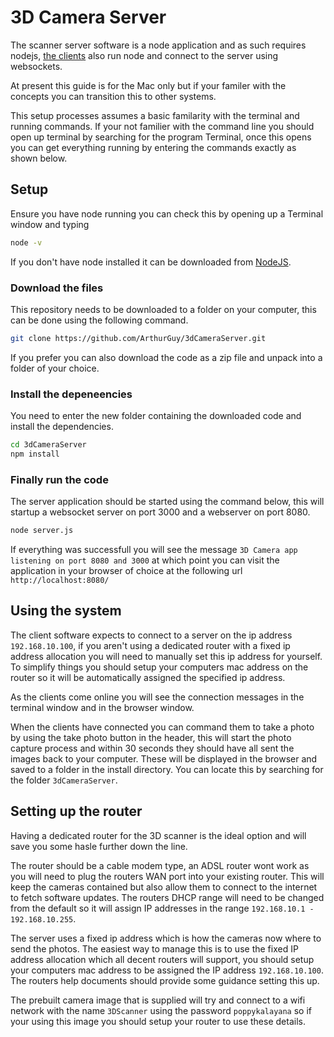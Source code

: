 # 3D Camera Server

The scanner server software is a node application and as such requires nodejs, [the clients](https://github.com/boyleo/3dCamera) also run node and connect to the server using websockets.

At present this guide is for the Mac only but if your familer with the concepts you can transition this to other systems.

This setup processes assumes a basic familarity with the terminal and running commands. If your not familier with the command line you should open up terminal by searching for the program Terminal, once this opens you can get everything running by entering the commands exactly as shown below.

## Setup
Ensure you have node running you can check this by opening up a Terminal window and typing 
```bash
node -v
```
If you don't have node installed it can be downloaded from [NodeJS](https://nodejs.org/).

### Download the files
This repository needs to be downloaded to a folder on your computer, this can be done using the following command.
```bash
git clone https://github.com/ArthurGuy/3dCameraServer.git
```

If you prefer you can also download the code as a zip file and unpack into a folder of your choice.

### Install the depeneencies

You need to enter the new folder containing the downloaded code and install the dependencies.

```bash
cd 3dCameraServer
npm install
```

### Finally run the code
The server application should be started using the command below, this will startup a websocket server on port 3000 and a webserver on port 8080.

```bash
node server.js
```

If everything was successfull you will see the message `3D Camera app listening on port 8080 and 3000` at which point you can visit the application in your browser of choice at the following url `http://localhost:8080/`


## Using the system

The client software expects to connect to a server on the ip address `192.168.10.100`, if you aren't using a dedicated router with a fixed ip address allocation you will need to manually set this ip address for yourself.
To simplify things you should setup your computers mac address on the router so it will be automatically assigned the specified ip address.

As the clients come online you will see the connection messages in the terminal window and in the browser window.

When the clients have connected you can command them to take a photo by using the take photo button in the header, this will start the photo capture process and within 30 seconds they should have all sent the images back to your computer. These will be displayed in the browser and saved to a folder in the install directory. You can locate this by searching for the folder `3dCameraServer`.


## Setting up the router

Having a dedicated router for the 3D scanner is the ideal option and will save you some hasle further down the line.

The router should be a cable modem type, an ADSL router wont work as you will need to plug the routers WAN port into your existing router. This will keep the cameras contained but also allow them to connect to the internet to fetch software updates.
The routers DHCP range will need to be changed from the default so it will assign IP addresses in the range `192.168.10.1 - 192.168.10.255`.

The server uses a fixed ip address which is how the cameras now where to send the photos. The easiest way to manage this is to use the fixed IP address allocation which all decent routers will support, you should setup your computers mac address to be assigned the IP address `192.168.10.100`. The routers help documents should provide some guidance setting this up.

The prebuilt camera image that is supplied will try and connect to a wifi network with the name `3DScanner` using the password `poppykalayana` so if your using this image you should setup your router to use these details.

